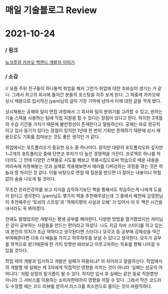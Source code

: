 # 매일 기술블로그 Review

# 2021-10-24

### / 링크

[뉴크루의 카카오 백엔드 개발자 이야기](https://tech.kakao.com/2021/05/24/jyami/)

### / 소감

 // 요즘 주위 친구들이 하나둘씩 취업을 해서 그런가 취업에 대한 조바심이 생기는 거 같다. 그래서 최고의 회사에 들어간 분들의 포스팅을 자주 보게 된다. 그 와중에 카카오에 상시 채용으로 입사하신 jyami님의 글이 가장 기억에 남아서 이에 대한 글을 적게 됐다. 

 상시채용는 공채와 달리 면접 과정에서 그 회사와 팀의 분위기를 고려할 수 있고, 원하는 기술 스택을 사용하는 팀에 직접 지원을 할 수 있다는 장점이 있다고 한다. 하지만 3개월의 수습 기간을 가지기 때문에 불안정성이 존재한다고 말씀하신다. 공채는 바로 정규직이고 입사 동기가 있다는 장점이 있지만 1년에  한 번의 기회만 존재하기 때문에 상시 채용으로도 기회를 잡아보는 것도 좋은 생각인 거 같다. 

 취업에서는 포트폴리오가 중요한 요소 중 하나이다. 얕지만 대량의 포트폴리오와 깊지만 1~2개의 포트폴리오 중에 단연코 후자가 더 높은 경쟁력을 가진다. 프로젝트 하나를 하더라도 그 안에 다양한 스택들로 시도를 해보고 적용시킴으로써  학습으로 배운 내용을 머리속에 저장해놓는 것과 실제로 적용해보면서 에러를 디버깅하는 과정을 겪는 것은 하늘과 땅 차이인 것 같다. 이를 바탕으로 면접 때 질문을 받으면 더 잘아는 내용이니 막힘없이 술술 나오게 될 것이다. 

 무조건 온라인강의를 보고 지식을 습득하기보단 책을 통해서도 학습하는게 나에게 도움이 된다고 생각한다. jyami님도 몇가지 책을 추천해주셨는데 그 중에서 예전에 김영한님이 추천해주신 '토비의 스프링'과 '객체지향의 사실과 오해' 가 있어서 이 두 책은 시간을 내서라도 꼭 봐야겠다. 

 전에도 말했었지만 개발자는 평생 공부를 해야한다. 다양한 방법을 열거했었지만 쟈미님은 같이 공부하는 사람들을 만드는 편이라고 하셨다. 나도 지금 자바 스터디를 하고 있는데 본인의 의지가 조금 약하다고 생각된다면 스터디나 모각코 등 공부에 강제성을 약간 부여해준다면 더욱 더 배움을 가지고 하루하루를 보낼 수 있다고 생각한다. 모두가 공부를 목적으로 왔기때문에 한 가지 방향만 바라보고 이루고자하는 목표를 향해 나아갈 수 있을 것이다.

 학업 때의 개발과 입사하고 개발은 실패가 허용되냐? 의 차이라고 말씀하신다. 학업에서의 개발할 때 실패는 제 3자에게 직접적인 영향을 끼치는 것이 아니라 '실패는 성공의 어머니다.' 처럼 성장의 밑거름이 될 수 있다. 하지만 입사 후 실패는 같은 동료 직원뿐만 아니라 그 서비스를 이용하는 소비자한테까지 영향을 끼칠 수 있다. 그래서 작은 코드라도 수정할 때는 코드 리뷰를 받아서 리스크를 최소한으로 줄이는 것이 바람직하다.